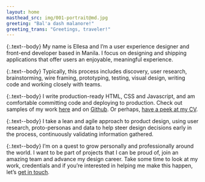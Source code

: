 ```yaml
---
layout: home
masthead_src: img/001-portrait@md.jpg
greeting: "Bal'a dash malanore!"
greeting_trans: "Greetings, traveler!"
---
```

{:.text--body}
My name is Ellesa and I’m a user experience <span class="fancy">designer</span> and front-end <span class="fancy">developer</span> based in Manila. I focus on designing and shipping applications that offer users an enjoyable, meaningful experience.

{:.text--body}
Typically, this process includes discovery, user research, brainstorming, wire framing, prototyping, testing, visual design, writing code and working closely with teams.

{:.text--body}
I write production-ready HTML, CSS and Javascript, and am comfortable committing code and deploying to production. Check out samples of my work [here](/projects) and on [Github](http://github.com/emsky). Or perhaps, [have a peek at my CV](/docs/els_cv_2016.pdf).

{:.text--body}
I take a lean and agile approach to product design, using user research, proto-personas and data to help steer design decisions early in the process, continuously validating information gathered.

{:.text--body}
I’m on a quest to grow personally and professionally around the world. I want to be part of projects that I can be proud of, join an amazing team and advance my design career. Take some time to look at my work, credentials and if you’re interested in helping me make this happen, let’s [get in touch](/contact).
